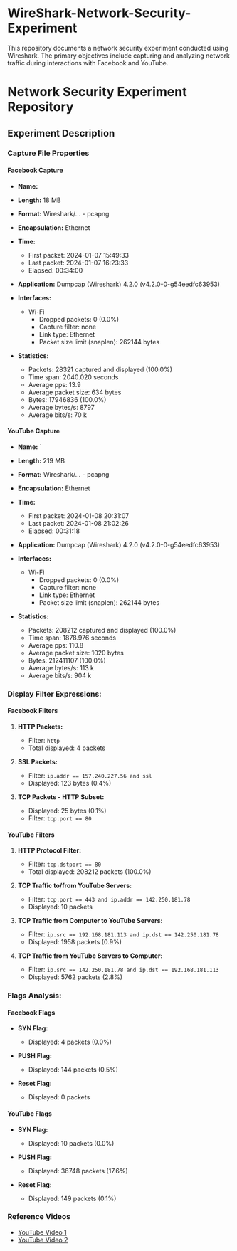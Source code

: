 # WireShark-Network-Security-Experiment
This repository documents a network security experiment conducted using Wireshark. The primary objectives include capturing and analyzing network traffic during interactions with Facebook and YouTube.
# Network Security Experiment Repository

## Experiment Description

### Capture File Properties

#### Facebook Capture
- **Name:** 
- **Length:** 18 MB

- **Format:** Wireshark/... - pcapng
- **Encapsulation:** Ethernet
- **Time:**
  - First packet: 2024-01-07 15:49:33
  - Last packet: 2024-01-07 16:23:33
  - Elapsed: 00:34:00
- **Application:** Dumpcap (Wireshark) 4.2.0 (v4.2.0-0-g54eedfc63953)
- **Interfaces:**
  - Wi-Fi
    - Dropped packets: 0 (0.0%)
    - Capture filter: none
    - Link type: Ethernet
    - Packet size limit (snaplen): 262144 bytes
- **Statistics:**
  - Packets: 28321 captured and displayed (100.0%)
  - Time span: 2040.020 seconds
  - Average pps: 13.9
  - Average packet size: 634 bytes
  - Bytes: 17946836 (100.0%)
  - Average bytes/s: 8797
  - Average bits/s: 70 k

#### YouTube Capture
- **Name:** `
- **Length:** 219 MB

- **Format:** Wireshark/... - pcapng
- **Encapsulation:** Ethernet
- **Time:**
  - First packet: 2024-01-08 20:31:07
  - Last packet: 2024-01-08 21:02:26
  - Elapsed: 00:31:18

- **Application:** Dumpcap (Wireshark) 4.2.0 (v4.2.0-0-g54eedfc63953)
- **Interfaces:**
  - Wi-Fi
    - Dropped packets: 0 (0.0%)
    - Capture filter: none
    - Link type: Ethernet
    - Packet size limit (snaplen): 262144 bytes
- **Statistics:**
  - Packets: 208212 captured and displayed (100.0%)
  - Time span: 1878.976 seconds
  - Average pps: 110.8
  - Average packet size: 1020 bytes
  - Bytes: 212411107 (100.0%)
  - Average bytes/s: 113 k
  - Average bits/s: 904 k

### Display Filter Expressions:

#### Facebook Filters
1. **HTTP Packets:**
   - Filter: `http`
   - Total displayed: 4 packets

2. **SSL Packets:**
   - Filter: `ip.addr == 157.240.227.56 and ssl`
   - Displayed: 123 bytes (0.4%)

3. **TCP Packets - HTTP Subset:**
   - Displayed: 25 bytes (0.1%)
   - Filter: `tcp.port == 80`

#### YouTube Filters
1. **HTTP Protocol Filter:**
   - Filter: `tcp.dstport == 80`
   - Total displayed: 208212 packets (100.0%)

2. **TCP Traffic to/from YouTube Servers:**
   - Filter: `tcp.port == 443 and ip.addr == 142.250.181.78`
   - Displayed: 10 packets

3. **TCP Traffic from Computer to YouTube Servers:**
   - Filter: `ip.src == 192.168.181.113 and ip.dst == 142.250.181.78`
   - Displayed: 1958 packets (0.9%)

4. **TCP Traffic from YouTube Servers to Computer:**
   - Filter: `ip.src == 142.250.181.78 and ip.dst == 192.168.181.113`
   - Displayed: 5762 packets (2.8%)

### Flags Analysis:

#### Facebook Flags
- **SYN Flag:**
  - Displayed: 4 packets (0.0%)

- **PUSH Flag:**
  - Displayed: 144 packets (0.5%)

- **Reset Flag:**
  - Displayed: 0 packets

#### YouTube Flags
- **SYN Flag:**
  - Displayed: 10 packets (0.0%)

- **PUSH Flag:**
  - Displayed: 36748 packets (17.6%)

- **Reset Flag:**
  - Displayed: 149 packets (0.1%)

### Reference Videos
- [YouTube Video 1](https://youtu.be/u4ht-E-Kihk?si=4SBxFQ9y8TPN8S9e)
- [YouTube Video 2](https://youtu.be/5qecyZHL-GU?si=89GhFkp3VLl0bHWZ)



